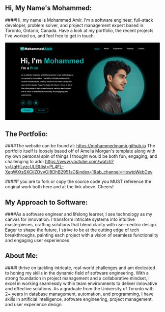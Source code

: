 ## Hi, My Name's Mohammed:
####Hi, my name is Mohammed Amir. I'm a software engineer, full-stack developer, problem solver,
and project management expert based in Toronto, Ontario, Canada. Have a look at my portfolio, 
the recent projects I've worked on, and feel free to get in touch.

![A preview of the website](static/images/snapshot.png)

## The Portfolio:
####The website can be found at: https://mohammedmamir.github.io
The portfolio itself is loosely based off of Amelia Morgan's template along with my 
own personal spin of things I thought would be both fun, engaging, and challenging to add: 
https://www.youtube.com/watch?v=UqHILyzcULE&list=PL4FL-XepWXtsSXCijZOvvOI8DhB2951sC&index=1&ab_channel=HowtoWebDev

####If you are to fork or copy the source code you MUST reference the original work both here and
at the link above. Cheers!

## My Approach to Software:
####As a software engineer and lifelong learner, I see technology as my canvas for innovation. I transform intricate
systems into intuitive masterpieces, crafting solutions that blend clarity with user-centric design. Eager to 
shape the future, I strive to be at the cutting edge of tech breakthroughs, painting each project with a vision 
of seamless functionality and engaging user experiences

## About Me:
####I thrive on tackling intricate, real-world challenges and am dedicated to honing my skills in the dynamic field 
of software engineering. With a strong foundation in project management and a collaborative mindset, I excel in 
working seamlessly within team environments to deliver innovative and effective solutions. As a graduate from the 
University of Toronto with 2+ years in database management, automation, and programming, I have skills in artificial 
intelligence, software engineering, project management, and user experience design.
